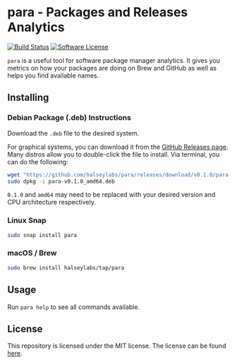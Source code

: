 # para - Packages and Releases Analytics

[![Build Status](https://circleci.com/gh/halseylabs/para.svg?style=shield)](https://circleci.com/gh/halseylabs/para) [![Software License](https://img.shields.io/badge/license-MIT-blue.svg)](https://raw.githubusercontent.com/halseylabs/para/master/LICENSE)

`para` is a useful tool for software package manager analytics.
It gives you metrics on how your packages are doing on Brew and GitHub as well as helps you find available names.


## Installing

### Debian Package (.deb) Instructions

Download the `.deb` file to the desired system.

For graphical systems, you can download it from the [GitHub Releases page][gh-releases].
Many distros allow you to double-click the file to install.
Via terminal, you can do the following:

```bash
wget "https://github.com/halseylabs/para/releases/download/v0.1.0/para-v0.1.0_amd64.deb"
sudo dpkg -i para-v0.1.0_amd64.deb
```

`0.1.0` and `amd64` may need to be replaced with your desired version and CPU architecture respectively.

### Linux Snap

```bash
sudo snap install para
```

### macOS / Brew

```bash
sudo brew install halseylabs/tap/para
```


## Usage

Run `para help` to see all commands available.


## License

This repository is licensed under the MIT license.
The license can be found [here](./LICENSE).



[gh-releases]: https://github.com/halseylabs/para/releases
